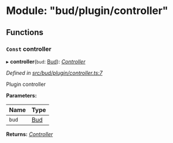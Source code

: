 # Module: "bud/plugin/controller"

## Functions

### `Const` controller

▸ **controller**(`bud`: [Bud](_bud_util_types_.md#bud)): *[Controller](_bud_plugin_types_.md#controller)*

*Defined in [src/bud/plugin/controller.ts:7](https://github.com/roots/bud-support/blob/bd00b72/src/bud/plugin/controller.ts#L7)*

Plugin controller

**Parameters:**

Name | Type |
------ | ------ |
`bud` | [Bud](_bud_util_types_.md#bud) |

**Returns:** *[Controller](_bud_plugin_types_.md#controller)*

